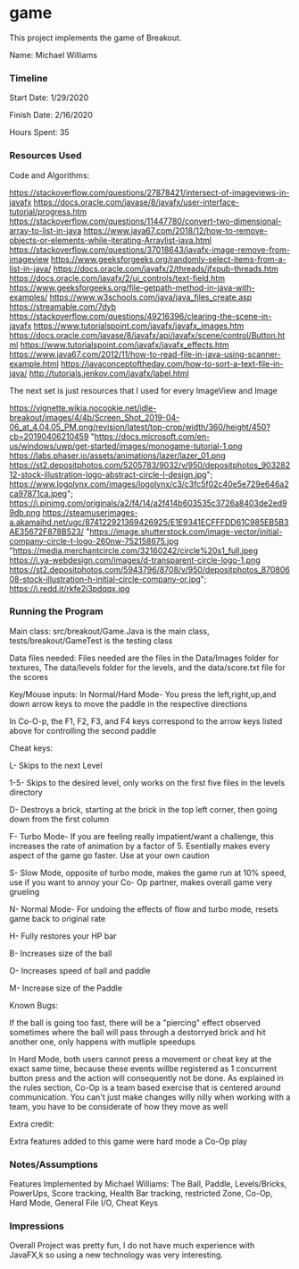 game
====

This project implements the game of Breakout.

Name: Michael Williams

### Timeline

Start Date: 1/29/2020

Finish Date:  2/16/2020

Hours Spent: 35

### Resources Used
Code and Algorithms:

https://stackoverflow.com/questions/27878421/intersect-of-imageviews-in-javafx
https://docs.oracle.com/javase/8/javafx/user-interface-tutorial/progress.htm
https://stackoverflow.com/questions/11447780/convert-two-dimensional-array-to-list-in-java
https://www.java67.com/2018/12/how-to-remove-objects-or-elements-while-iterating-Arraylist-java.html
https://stackoverflow.com/questions/37018643/javafx-image-remove-from-imageview
https://www.geeksforgeeks.org/randomly-select-items-from-a-list-in-java/
https://docs.oracle.com/javafx/2/threads/jfxpub-threads.htm
https://docs.oracle.com/javafx/2/ui_controls/text-field.htm
https://www.geeksforgeeks.org/file-getpath-method-in-java-with-examples/
https://www.w3schools.com/java/java_files_create.asp
https://streamable.com/7dyb
https://stackoverflow.com/questions/49216396/clearing-the-scene-in-javafx
https://www.tutorialspoint.com/javafx/javafx_images.htm
https://docs.oracle.com/javase/8/javafx/api/javafx/scene/control/Button.html
https://www.tutorialspoint.com/javafx/javafx_effects.htm
https://www.java67.com/2012/11/how-to-read-file-in-java-using-scanner-example.html
https://javaconceptoftheday.com/how-to-sort-a-text-file-in-java/
http://tutorials.jenkov.com/javafx/label.html

The next set is just resources that I used for every ImageView and Image

https://vignette.wikia.nocookie.net/idle-breakout/images/4/4b/Screen_Shot_2019-04-06_at_4.04.05_PM.png/revision/latest/top-crop/width/360/height/450?cb=20190406210459
"https://docs.microsoft.com/en-us/windows/uwp/get-started/images/monogame-tutorial-1.png
https://labs.phaser.io/assets/animations/lazer/lazer_01.png
https://st2.depositphotos.com/5205783/9032/v/950/depositphotos_90328212-stock-illustration-logo-abstract-circle-l-design.jpg";
 https://www.logolynx.com/images/logolynx/c3/c3fc5f02c40e5e729e646a2ca97871ca.jpeg";
 https://i.pinimg.com/originals/a2/f4/14/a2f414b603535c3726a8403de2ed99db.png
 https://steamuserimages-a.akamaihd.net/ugc/874122921369426925/E1E9341ECFFFDD61C985EB5B3AE35672F878B523/
 "https://image.shutterstock.com/image-vector/initial-company-circle-t-logo-260nw-752158675.jpg
 "https://media.merchantcircle.com/32160242/circle%20s1_full.jpeg
 https://i.ya-webdesign.com/images/d-transparent-circle-logo-1.png
 https://st2.depositphotos.com/5943796/8708/v/950/depositphotos_87080608-stock-illustration-h-initial-circle-company-or.jpg";
https://i.redd.it/rkfe2i3pdqqx.jpg


### Running the Program

Main class: src/breakout/Game.Java is the main class, tests/breakout/GameTest is the testing class

Data files needed: 
Files needed are the files in the Data/Images folder for textures, The data/levels folder for the levels, and the data/score.txt file for the   scores

Key/Mouse inputs:
In Normal/Hard Mode- You press the left,right,up,and down arrow keys to move the paddle in the respective directions

In Co-O-p, the F1, F2, F3, and F4 keys correspond to the arrow keys listed above for controlling the second paddle

Cheat keys:

L- Skips to the next Level

1-5- Skips to the desired level, only works on the first five files in the levels directory

D- Destroys a brick, starting at the brick in the top left corner, then going down from the first column

F- Turbo Mode- If you are feeling really impatient/want a challenge, this increases the rate of animation by a factor of 5. Esentially makes every aspect of the game go faster. Use at your own caution

S- Slow Mode, opposite of turbo mode, makes the game run at 10% speed, use if you want to annoy your Co- Op partner, makes overall game very grueling

N- Normal Mode- For undoing the effects of flow and turbo mode, resets game back to original rate

H- Fully restores your HP bar

B- Increases size of the ball

O- Increases speed of ball and paddle

M- Increase size of the Paddle



Known Bugs:

If the ball is going too fast, there will be a "piercing" effect observed sometimes where the ball will pass through a destorryed brick and hit another one, only happens with mutliple speedups

In Hard Mode, both users cannot press a movement or cheat key at the exact same time, because these events willbe registered as 1 concurrent button press and the action will consequently not be done. As explained in the rules section, Co-Op is a team based exercise that is centered around communication. You can't just make changes willy nilly when working with a team, you have to be considerate of how they move as well

Extra credit:

Extra features added to this game were hard mode a Co-Op play

### Notes/Assumptions
Features Implemented by Michael Williams: The Ball, Paddle, Levels/Bricks, PowerUps, Score tracking, Health Bar tracking, restricted Zone, Co-Op, Hard Mode, General File I/O, Cheat Keys


### Impressions
Overall Project was pretty fun, I do not have much experience with JavaFX,k so using a new technology was very interesting.

